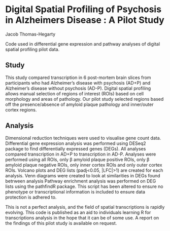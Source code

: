 Digital Spatial Profiling of Psychosis in Alzheimers Disease : A Pilot
Study
================
Jacob Thomas-Hegarty

Code used in differential gene expression and pathway analyses of
digital spatial profiling pilot data.

## Study

This study compared transcription in 6 post-mortem brain slices from
participants who had Alzheimer’s disease with psychosis (AD+P) and
Alzheimer’s disease without psychosis (AD-P). Digital spatial profiling
allows manual selection of regions of interest (ROIs) based on cell
morphology and areas of pathology. Our pilot study selected regions
based off the presence/absence of amyloid plaque pathology and
inner/outer cortex regions.

## Analysis

Dimensional reduction techniques were used to visualise gene count data.
Differential gene expression analysis was performed using DESeq2 package
to find differentially expressed genes (DEGs). All analyses compared
transcription in AD+P to transcription in AD-P. Analyses were performed
using all ROIs, only β amyloid plaque positive ROIs, only β amyloid
plaque negative ROIs, only inner cortex ROIs and only outer cortex ROIs.
Volcano plots and DEG lists (padj\<0.05, \|LFC\|\>1) are created for
each analysis. Venn diagrams were created to look at similarities in
DEGs found betrween analysis Pathway enrichment analysis was performed
on DEG lists using the pathfindR package. This script has been altered
to ensure no phenotype or transcriptional information is included to
ensure data protection is adhered to.

This is not a perfect analysis, and the field of spatial transcriptions
is rapidly evolving. This code is published as an aid to individuals
learning R for transcriptions analysis in the hope that it can be of
some use. A report on the findings of this pilot study is available on
request.
